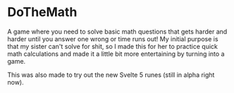 # DoTheMath

A game where you need to solve basic math questions that gets harder and harder until you answer one wrong or time runs out! My initial purpose is that my sister can't solve for shit, so I made this for her to practice quick math calculations and made it a little bit more entertaining by turning into a game.

This was also made to try out the new Svelte 5 runes (still in alpha right now).
